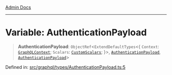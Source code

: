 [Admin Docs](/)

***

# Variable: AuthenticationPayload

> **AuthenticationPayload**: `ObjectRef`\<`ExtendDefaultTypes`\<\{ `Context`: [`GraphQLContext`](../../../context/type-aliases/GraphQLContext.md); `Scalars`: [`CustomScalars`](../../../scalars/type-aliases/CustomScalars.md); \}\>, [`AuthenticationPayload`](../type-aliases/AuthenticationPayload.md), [`AuthenticationPayload`](../type-aliases/AuthenticationPayload.md)\>

Defined in: [src/graphql/types/AuthenticationPayload.ts:5](https://github.com/Suyash878/talawa-api/blob/05d9dfc8d9c5928ef559c72f2ab0492d0dbbb48c/src/graphql/types/AuthenticationPayload.ts#L5)
